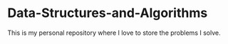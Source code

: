 # Data-Structures-and-Algorithms
This is my personal repository where I love to store the problems I solve.

